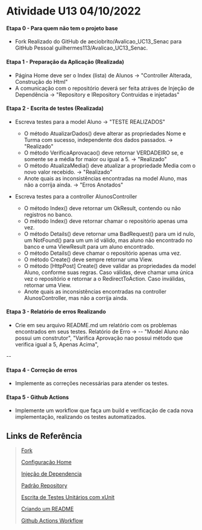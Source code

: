 # Atividade U13 04/10/2022

#### Etapa 0 - Para quem não tem o projeto base

- Fork Realizado do GitHub de aeciobrito/Avalicao_UC13_Senac para GitHub Pessoal guilhermes113/Avalicao_UC13_Senac.

#### Etapa 1 - Preparação da Aplicação (Realizada)

- Página Home deve ser o Index (lista) de Alunos -> "Controller Alterada, Construção do Html" 
- A comunicação com o repositório deverá ser feita atráves de Injeção de Dependência -> "Repository e IRepository Contruidas e injetadas"

#### Etapa 2 - Escrita de testes (Realizada)

- Escreva testes para a model Aluno ->  "TESTE REALIZADOS" 
  - O método AtualizarDados() deve alterar as propriedades Nome e Turma com sucesso, independente dos dados passados. -> "Realizado"
  - O método VerificaAprovacao() deve retornar VERDADEIRO se, e somente se a média for maior ou igual a 5. -> "Realizado"
  - O método AtualizaMedia() deve atualizar a propriedade Media com o novo valor recebido. -> "Realizado"
  - Anote quais as inconsistências encontradas na model Aluno, mas não a corrija ainda. -> "Erros Anotados"
  
- Escreva testes para a controller AlunosController

  - O método Index() deve retornar um OkResult, contendo ou não registros no banco.
  - O método Index() deve retornar chamar o repositório apenas uma vez.
  - O método Details() deve retornar uma BadRequest() para um id nulo, um NotFound() para um um id válido, mas aluno não encontrado no banco e uma ViewResult para um       aluno encontrado.
  - O método Details() deve chamar o repositório apenas uma vez.
  - O método Create() deve sempre retornar uma View.
  - O método [HttpPost] Create() deve validar as propriedades da model Aluno, conforme suas regras. Caso válidas, deve chamar uma única vez o repositório e retornar a     o RedirectToAction. Caso inválidas, retornar uma View.
  - Anote quais as inconsistências encontradas na controller AlunosController, mas não a corrija ainda.

#### Etapa 3 - Relatório de erros Realizando

- Crie em seu arquivo README.md um relatório com os problemas encontrados em seus testes.
Relatório de Erro ->
--
"Model Aluno não possui um construtor",
"Varifica Aprovação nao possui método que verifica igual a 5, Apenas Acima",

--
#### Etapa 4 - Correção de erros

- Implemente as correções necessárias para atender os testes.


#### Etapa 5 - Github Actions

- Implemente um workflow que faça um build e verificação de cada nova implementação, realizando os testes automatizados.

## Links de Referência
> [Fork](https://docs.github.com/en/get-started/quickstart/fork-a-repo)
>  
> [Configuração Home](https://learn.microsoft.com/en-us/aspnet/mvc/overview/older-versions-1/controllers-and-routing/asp-net-mvc-routing-overview-cs)
>
>[Injeção de Dependencia](https://balta.io/blog/aspnet-core-dependency-injection)
>
>[Padrão Repository](https://learn.microsoft.com/pt-br/aspnet/mvc/overview/older-versions/getting-started-with-ef-5-using-mvc-4/implementing-the-repository-and-unit-of-work-patterns-in-an-asp-net-mvc-application)
>
>[Escrita de Testes Unitários com xUnit](https://code-maze.com/aspnetcore-unit-testing-xunit/)
>
>[Criando um README](https://www.makeareadme.com/)
>
>[Github Actions Workflow](https://learn.microsoft.com/en-us/dotnet/devops/dotnet-test-github-action)
